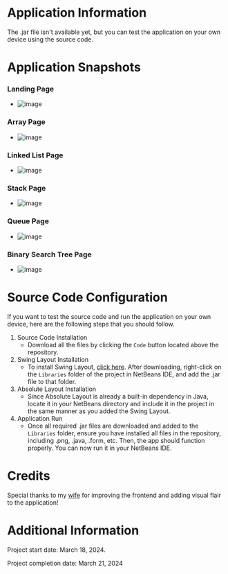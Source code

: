 # Application Information
The .jar file isn't available yet, but you can test the application on your own device using the source code.
# Application Snapshots
### Landing Page
* ![image](https://github.com/krislette/toolkit/assets/143507354/2dc1bd0f-f5f8-4622-8688-c91dd4a69ca8)
### Array Page
* ![image](https://github.com/krislette/toolkit/assets/143507354/17f0187d-485f-4c34-afa4-470bcc95f077)
### Linked List Page
* ![image](https://github.com/krislette/toolkit/assets/143507354/7544230d-a59c-4538-8988-e40759a5852d)
### Stack Page
* ![image](https://github.com/krislette/toolkit/assets/143507354/d23d4b78-374e-4526-b476-8a63769518a5)
### Queue Page
* ![image](https://github.com/krislette/toolkit/assets/143507354/2cd3d253-82b4-4b43-afe4-1be1851b352f)
### Binary Search Tree Page
* ![image](https://github.com/krislette/toolkit/assets/143507354/8dfb9577-4ba6-465e-9a7a-7d1be9de0b1c)
# Source Code Configuration
If you want to test the source code and run the application on your own device, here are the following steps that you should follow.
1. Source Code Installation
   - Download all the files by clicking the `Code` button located above the repository.
3. Swing Layout Installation
   - To install Swing Layout, [click here](https://jar-download.com/?search_box=swing-layout-1.0.4). After downloading, right-click on the `Libraries` folder of the project in NetBeans IDE, and add the .jar      file to that folder.
4. Absolute Layout Installation
   - Since Absolute Layout is already a built-in dependency in Java, locate it in your NetBeans directory and include it in the project in the same manner as you added the Swing Layout.
5. Application Run
   - Once all required .jar files are downloaded and added to the `Libraries` folder, ensure you have installed all files in the repository, including .png, .java, .form, etc. Then, the app should function    
   properly. You can now run it in your NetBeans IDE.
# Credits
   Special thanks to my [wife](https://github.com/feiryrej) for improving the frontend and adding visual flair to the application!
# Additional Information
Project start date: March 18, 2024.

Project completion date: March 21, 2024
